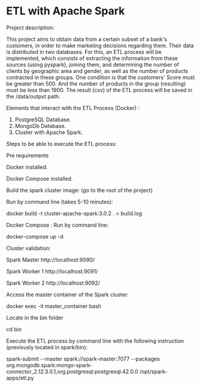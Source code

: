 # ETL with Apache Spark 

Project description:

   This project aims to obtain data from a certain subset of a bank's customers, in order to make marketing decisions regarding them. Their data is 
   distributed in two databases. 
      For this, an ETL process will be implemented, which consists of extracting the information from these sources (using pyspark), joining them, and
    determining the number of clients by geographic area and gender, as well as the number of products contracted in these groups. 
	 One condition is that the customers' Score must be greater than 500. And the number of products in the group (resulting) must be less than 1900.
      The result (csv) of the ETL process will be saved in the /data/output path. 

Elements that interact with the ETL Process (Docker) :
  1) PostgreSQL Database.
  2) MongoDb Database.
  3) Cluster with Apache Spark.

Steps to be able to execute the ETL process:

Pre requirements

Docker installed.

Docker Compose installed.

Build the spark cluster image: (go to the root of the project)

Run by command line (takes 5-10 minutes):

   docker build -t cluster-apache-spark:3.0.2 . > build.log
   
Docker Compose :
 Run by command line:

   docker-compose up -d

Cluster validation:

Spark Master
http://localhost:9090/

Spark Worker 1
http://localhost:9091/

Spark Worker 2
http://localhost:9092/


Access the master container of the Spark cluster:

docker exec -it master_container bash

Locate in the bin folder

cd bin

Execute the ETL process by command line with the following instruction (previously located in spark/bin):

spark-submit --master spark://spark-master:7077 --packages org.mongodb.spark:mongo-spark-connector_2.12:3.0.1,org.postgresql:postgresql:42.0.0  /opt/spark-apps/etl.py 
